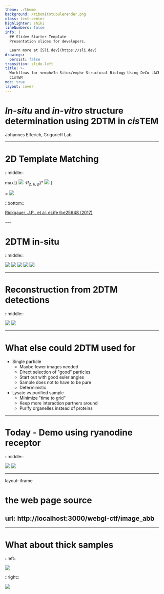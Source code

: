 ```yaml
---
theme: ./theme
background: /ribomitotubulerender.png
class: text-center
highlighter: shiki
lineNumbers: false
info: |
  ## Slidev Starter Template
  Presentation slides for developers.

  Learn more at [Sli.dev](https://sli.dev)
drawings:
  persist: false
transition: slide-left
title: >-
  Workflows for <emph>In-Situ</emph> Structural Biology Using DeCo-LACE and
  cisTEM
mdc: true
layout: cover
---
```


# *In-situ* and *in-vitro* structure determination using 2DTM in *cis*TEM

Johannes Elferich, Grigorieff Lab


---

# 2D Template Matching

::middle::




<div class="mx-auto">

<p class="text-center font-large">

$\max [($
<img src="/2dtm_template.png" class="inline h-48" />
$\cdot R_{\phi,\theta,\psi})\ast$
<img src="/2dtm_image.png" class="inline h-48 rounded-md shadow-lg mx-2" />
$]$

</p>
<p class="text-center">

$=$
<img src="/2dtm_mip.png" class="mx-auto h-48 rounded-md shadow-lg" />
</p>
</div>

::bottom::
<p class="cite text-right mr-20"><a class="cite" href="https://doi.org/10.7554/eLife.25648" >Rickgauer, J.P., et al. eLife 6:e25648 (2017)
</a></p>
---

# 2DTM in-situ

::middle::

<div class="mx-auto">
<img src="/vis_01.png" class="rounded-md shadow-lg h-112 mx-auto absolute"  />

<img src="/vis_02.png" class="rounded-md shadow-lg h-112 mx-auto absolute" v-click/>
<img src="/vis_03.png" class="rounded-md shadow-lg h-112 mx-auto absolute" v-click/>

<img src="/vis_04.png" class="rounded-md shadow-lg h-112 mx-auto absolute" v-click/>
<img src="/vis_04.png" class="rounded-md shadow-lg h-112 mx-auto" v-after/>

</div>

---

# Reconstruction from 2DTM detections

::middle::

<img src="/cistem_reconstruct3d.png" class="rounded-md shadow-lg h-80 mx-auto" />
<img src="/overall_locres_clipped.png" class="h-80 mx-auto" />


---

# What else could 2DTM used for

- Single particle
  - Maybe fewer images needed
  - Direct selection of "good" particles
  - Start out with good euler angles
  - Sample does not to have to be pure
  - Deterministic
- Lysate vs purified sample
  - Minimize "time to grid"
  - Keep more interaction partners around
  - Purify organelles instead of proteins

---

# Today - Demo using ryanodine receptor

::middle::

<img src="/ryrtitle.png" class="rounded-md shadow-lg h-20 mx-auto" />
<img src="/ryr.jpg" class="h-80 mx-auto" />


---
layout: iframe

# the web page source
url: http://localhost:3000/webgl-ctf/image_abb
---

---

# What about thick samples

::left::

<img src="/indctfs.png" class="h-40 mx-auto" />


::right::

<img src="/integral.png" class="h-40 mx-auto" />


